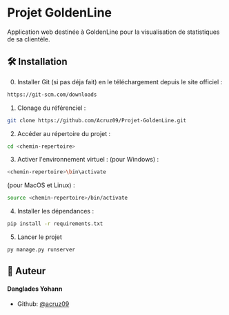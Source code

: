# Projet GoldenLine


Application web destinée à GoldenLine pour la visualisation de statistiques de sa clientèle.   


## 🛠️ Installation
0. Installer Git (si pas déja fait) en le téléchargement depuis le site officiel :
```bash
https://git-scm.com/downloads 
```
1. Clonage du référenciel :
```bash
git clone https://github.com/Acruz09/Projet-GoldenLine.git
```
2. Accéder au répertoire du projet :
```bash
cd <chemin-repertoire>
```
3. Activer l'environnement virtuel :
(pour Windows) :
```bash
<chemin-repertoire>\bin\activate
```
(pour MacOS et Linux) :
```bash
source <chemin-repertoire>/bin/activate
```
4. Installer les dépendances :
```bash
pip install -r requirements.txt
```
5. Lancer le projet
```bash
py manage.py runserver
```
        


## 🙇 Auteur
#### Danglades Yohann
- Github: [@acruz09](https://github.com/Acruz09)
        
        
        
